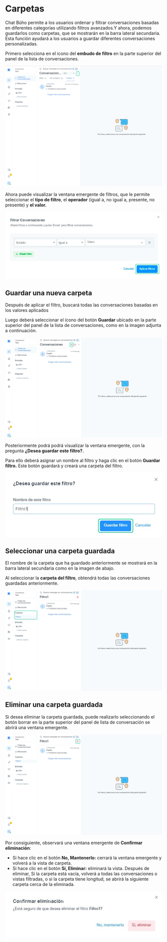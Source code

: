 # Carpetas

Chat Búho permite a los usuarios ordenar y filtrar conversaciones basadas en diferentes categorías utilizando filtros avanzados.Y ahora, podemos guardarlos como carpetas, que se mostrarán en la barra lateral secundaria. Esta función ayudará a los usuarios a guardar diferentes conversaciones personalizadas.

Primero selecciona en el icono del **embudo de filtro** en la parte superior del panel de la lista de conversaciones.

![Alt text](img/Carpetas_01.jpg)

Ahora puede visualizar la ventana emergente de filtros, que le permite seleccionar el **tipo de filtro**, el **operador** (igual a, no igual a, presente, no presente) y **el valor.**

![Alt text](img/Carpetas_02.jpg)

## Guardar una nueva carpeta
Después de aplicar el filtro, buscará todas las conversaciones basadas en los valores aplicados

Luego deberá seleccionar el ícono del botón **Guardar**  ubicado en la parte superior del panel de la lista de conversaciones, como en la imagen adjunta a continuación.

![Alt text](img/Carpetas_03.jpg)

Posteriormente podrá podrá visualizar la ventana emergente, con la pregunta **¿Desea guardar este filtro?.**

Para ello deberá asignar un nombre al filtro y haga clic en el botón **Guardar filtro.** Este botón guardará y creará una carpeta del filtro.

![Alt text](img/Carpetas_04.jpg)

## Seleccionar una carpeta guardada
El nombre de la carpeta que ha guardado anteriormente se mostrará en la barra lateral secundaria como en la imagen de abajo.

Al seleccionar la **carpeta del filtro**, obtendrá todas las conversaciones guardadas anteriormente.

![Alt text](img/Carpetas_05.jpg)

## Eliminar una carpeta guardada
Si desea eliminar la carpeta guardada, puede realizarlo seleccionando el botón borrar en la parte superior del panel de lista de conversación se abrirá una ventana emergente.

![Alt text](img/Carpetas_06.jpg)

Por consiguiente, observará una ventana emergente de **Confirmar eliminación**:

- Si hace clic en el botón **No, Mantenerlo:** cerrará la ventana emergente y volverá a la vista de carpeta.
- Si hace clic en el botón **Sí, Eliminar:** eliminará la vista.
Después de eliminar, Si la carpeta está vacía, volverá a todas las conversaciones o vistas filtradas, o si la carpeta tiene longitud, se abrirá la siguiente carpeta cerca de la eliminada.

![Alt text](img/Carpetas_07.jpg)